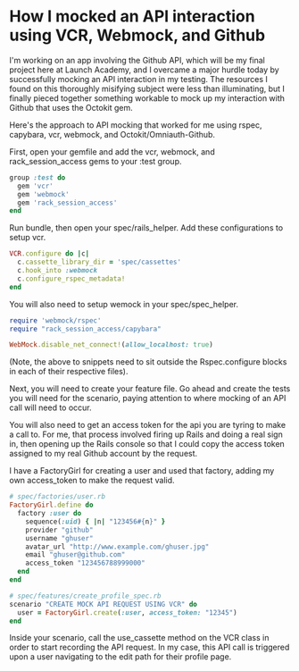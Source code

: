 # How I mocked an API interaction using VCR, Webmock, and Github

I'm working on an app involving the Github API, which will be my final project here at Launch Academy, and I overcame a major hurdle today by successfully mocking an API interaction in my testing. The resources I found on this thoroughly misifying subject were less than illuminating, but I finally pieced together something workable to mock up my interaction with Github that uses the Octokit gem. 

Here's the approach to API mocking that worked for me using rspec, capybara, vcr, webmock, and Octokit/Omniauth-Github.

First, open your gemfile and add the vcr, webmock, and rack_session_access gems to your :test group. 

``` ruby
group :test do
  gem 'vcr'
  gem 'webmock'
  gem 'rack_session_access'
end
```
Run bundle, then open your spec/rails_helper. Add these configurations to setup vcr. 

``` ruby
VCR.configure do |c|
  c.cassette_library_dir = 'spec/cassettes'
  c.hook_into :webmock
  c.configure_rspec_metadata!
end
``` 

You will also need to setup wemock in your spec/spec_helper. 

``` ruby 
require 'webmock/rspec'
require "rack_session_access/capybara"

WebMock.disable_net_connect!(allow_localhost: true)
```

(Note, the above to snippets need to sit outside the Rspec.configure blocks in each of their respective files).

Next, you will need to create your feature file. Go ahead and create the tests you will need for the scenario, paying attention to where mocking of an API call will need to occur. 

You will also need to get an access token for the api you are tyring to make a call to. For me, that process involved firing up Rails and doing a real sign in, then opening up the Rails console so that I could copy the access token assigned to my real Github account by the request. 

I have a FactoryGirl for creating a user and used that factory, adding my own access_token to make the request valid.

```ruby
# spec/factories/user.rb
FactoryGirl.define do
  factory :user do
    sequence(:uid) { |n| "123456#{n}" }
    provider "github"
    username "ghuser"
    avatar_url "http://www.example.com/ghuser.jpg"
    email "ghuser@github.com"
    access_token "123456788999000"
  end
end
```
``` ruby
# spec/features/create_profile_spec.rb
scenario "CREATE MOCK API REQUEST USING VCR" do 
  user = FactoryGirl.create(:user, access_token: "12345")
end
```

Inside your scenario, call the use_cassette method on the VCR class in order to start recording the API request. In my case, this API call is triggered upon a user navigating to the edit path for their profile page. 

